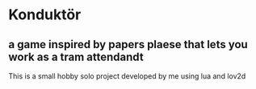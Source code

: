 # Konduktör
## a game inspired by papers plaese that lets you work as a tram attendandt

This is a small hobby solo project developed by me using lua and lov2d
